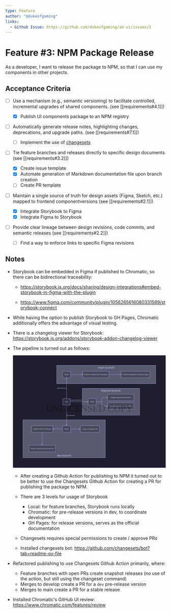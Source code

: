 ```yaml
---
type: Feature
author: "@dukeofgaming"
links:
  - Github Issue: https://github.com/dukeofgaming/ab-ui/issues/3
---
```



# Feature #3: NPM Package Release

As a developer, I want to release the package to NPM, so that I can use my components in other projects.

## Acceptance Criteria

- [ ] Use a mechanism (e.g., semantic versioning) to facilitate controlled, incremental upgrades of shared components. (see [[requirements#4.1]])

    - [x] Publish UI components package to an NPM registry

- [ ] Automatically generate release notes, highlighting changes, deprecations, and upgrade paths. (see [[requirements#7.1]])

    - [ ] Implement the use of [changesets](https://github.com/changesets/changesets)

- [ ] Tie feature branches and releases directly to specific design documents (see [[requirements#3.2]])

    - [x] Create issue template
    - [x] Automate generation of Markdown documentation file upon branch creation
    - [ ] Create PR template

- [ ] Maintain a single source of truth for design assets (Figma, Sketch, etc.) mapped to frontend componentversions (see [[requirements#2.1]])

    - [x] Integrate Storybook to Figma
    - [x] Integrate Figma to Storybook

- [ ] Provide clear lineage between design revisions, code commits, and semantic releases (see [[requirements#2.2]])

    - [ ] Find a way to enforce links to specific Figma revisions


## Notes

- Storybook can be embedded in Figma if published to Chromatic, so there can be bidirectional traceability: 

    - https://storybook.js.org/docs/sharing/design-integrations#embed-storybook-in-figma-with-the-plugin

    - https://www.figma.com/community/plugin/1056265616080331589/storybook-connect

- While having the option to publish Storybook to GH Pages, Chromatic additionally offers the advantage of visual testing.

- There is a changelog viewer for Storybook: https://storybook.js.org/addons/storybook-addon-changelog-viewer

- The pipeline is turned out as follows:
    
    ![pipeline](pipeline.svg)

    - After creating a Github Action for publishing to NPM it turned out to be better to use the Changesets Github Action for creating a PR for publishing the package to NPM.

    - There are 3 levels for usage of Storybook
        - Local: for feature branches, Storybook runs locally
        - Chromatic: for pre-release versions in dev, to coordinate development
        - GH Pages: for release versions, serves as the official documentation

    - Changesets requires special permissions to create / approve PRs

    - Installed changesets bot: https://github.com/changesets/bot?tab=readme-ov-file

- Refactored publishing to use Changesets Github Action primarily, where:
    - Feature branches with open PRs create snapshot releases (no use of the action, but still using the changeset command)
    - Merges to develop create a PR for a `dev` pre-release version
    - Merges to main create a PR for a stable release
    
- Installed Chromatic's GitHub UI review: https://www.chromatic.com/features/review
    
